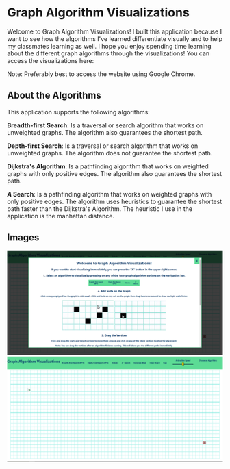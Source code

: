 # Graph Algorithm Visualizations

Welcome to Graph Algorithm Visualizations! I built this application because I want to see how the algorithms I've learned differentiate visually and to help my classmates learning as well. I hope you enjoy spending time learning about the different graph algorithms through the visualizations! You can access the visualizations here:

Note: Preferably best to access the website using Google Chrome.

## About the Algorithms

This application supports the following algorithms: 

**Breadth-first Search**: Is a traversal or search algorithm that works on unweighted graphs. The algorithm also guarantees the shortest path.

**Depth-first Search**: Is a traversal or search algorithm that works on unweighted graphs. The algorithm does not guarantee the shortest path.

**Dijkstra's Algorithm**: Is a pathfinding algorithm that works on weighted graphs with only positive edges. The algorithm also guarantees the shortest path.

***A* Search**: Is a pathfinding algorithm that works on weighted graphs with only positive edges. The algorithm uses heuristics to guarantee the shortest path faster than the  Dijkstra's Algorithm. The heuristic I use in the application is the manhattan distance.

## Images
![Tutorial](/src/Images/tutorial.png "Tutorial Page")
![Home](/src/Images/home-page.png "Home Page")